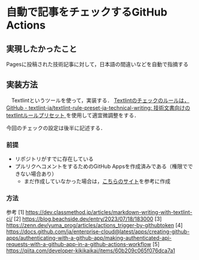 # 自動で記事をチェックするGitHub Actions
## 実現したかったこと
 Pagesに投稿された技術記事に対して，日本語の間違いなどを自動で指摘する

## 実装方法
　Textlintというツールを使って，実装する．
[Textlintのチェックのルールは，GitHub - textlint-ja/textlint-rule-preset-ja-technical-writing: 技術文書向けのtextlintルールプリセット ](https://dev.classmethod.jp/articles/markdown-writing-with-textlint-ci/)
を使用して適宜微調整をする． 

今回のチェックの設定は後半に記述する．


### 前提
- リポジトリがすでに存在している
- プルリクへコメントをするためのGitHub Appsを作成済みである（権限でできない場合あり）
    - まだ作成していなかった場合は，[こちらのサイト](https://docs.github.com/ja/enterprise-cloud@latest/apps/creating-github-apps/authenticating-with-a-github-app/making-authenticated-api-requests-with-a-github-app-in-a-github-actions-workflow)を参考に作成

### 方法

参考
[1] https://dev.classmethod.jp/articles/markdown-writing-with-textlint-ci/
[2] https://blog.beachside.dev/entry/2023/07/18/183000
[3] https://zenn.dev/yuma_prog/articles/actions_trigger-by-githubtoken
[4] https://docs.github.com/ja/enterprise-cloud@latest/apps/creating-github-apps/authenticating-with-a-github-app/making-authenticated-api-requests-with-a-github-app-in-a-github-actions-workflow
[5] https://qiita.com/developer-kikikaikai/items/60b209c065f076dca7a1


